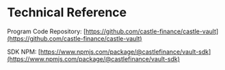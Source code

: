 # Technical Reference

Program Code Repository: [https://github.com/castle-finance/castle-vault](https://github.com/castle-finance/castle-vault)

SDK NPM: [https://www.npmjs.com/package/@castlefinance/vault-sdk](https://www.npmjs.com/package/@castlefinance/vault-sdk)

